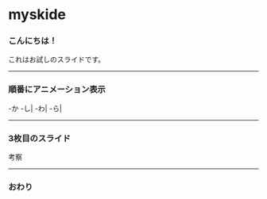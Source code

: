# myskide
### こんにちは！


これはお試しのスライドです。


---


### 順番にアニメーション表示


-か
-し|
-わ|
-ら|


---


### 3枚目のスライド


考察


---


### おわり
